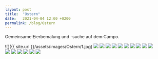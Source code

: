 ```yaml
---
layout: post
title:  "Ostern"
date:   2021-04-04 12:00 +0200
permalink: /blog/Ostern
---
```

Gemeinsame Eierbemalung und -suche auf dem Campo.

![]({{ site.url }}/assets/images/Ostern/1.jpg)
![](/assets/images/Ostern/2.jpg)
![](/assets/images/Ostern/3.jpg)
![](/assets/images/Ostern/4.jpg)
![](/assets/images/Ostern/5.jpg)
![](/assets/images/Ostern/6.jpg)
![](/assets/images/Ostern/7.jpg)
![](/assets/images/Ostern/8.jpg)
![](/assets/images/Ostern/9.jpg)
![](/assets/images/Ostern/10.jpg)
![](/assets/images/Ostern/11.jpg)
![](/assets/images/Ostern/12.jpg)
![](/assets/images/Ostern/13.jpg)
![](/assets/images/Ostern/14.jpg)
![](/assets/images/Ostern/15.jpg)
![](/assets/images/Ostern/16.jpg)
![](/assets/images/Ostern/17.jpg)
